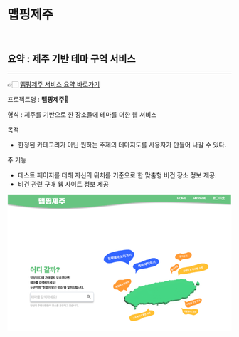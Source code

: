 # 맵핑제주

<br>

## 요약 : 제주 기반 테마 구역 서비스

---

👉🏻 [맵핑제주 서비스 요약 바로가기](https://github.com/dhflxhdxhd/mappingJeju/blob/main/%EB%A7%B5%ED%95%91%EC%A0%9C%EC%A3%BC.pdf)

프로젝트명 : **맵핑제주🌿**

형식 : 제주를 기반으로 한 장소들에 테마를 더한 웹 서비스

목적 

- 한정된 카테고리가 아닌 원하는 주제의 테마지도를 사용자가 만들어 나갈 수 있다.

주 기능 

- 테스트 페이지를 더해 자신의 위치를 기준으로 한 맞춤형 비건 장소 정보 제공.
- 비건 관련 구매 웹 사이트 정보 제공

![메인화면](image.png)

<br>




